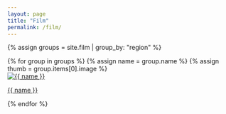 ```yaml
---
layout: page
title: "Film"
permalink: /film/
---
```


{% assign groups = site.film | group_by: "region" %}

<div class="collection-grid">
  {% for group in groups %}
    {% assign name  = group.name %}
    {% assign thumb = group.items[0].image %}
    <div class="collection-grid__item">
      <a href="/film/{{ name | downcase }}/">
        <img src="{{ thumb }}" alt="{{ name }}"/>
        <p class="collection-grid__label">{{ name }}</p>
      </a>
    </div>
  {% endfor %}
</div>
